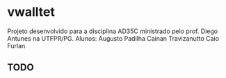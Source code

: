 # vwalltet
Projeto desenvolvido para a disciplina AD35C ministrado pelo prof. Diego Antunes na UTFPR/PG.
Alunos:
Augusto Padilha
Cainan Travizanutto
Caio Furlan

## TODO
